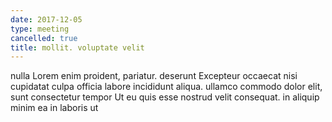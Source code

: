 ```yaml
---
date: 2017-12-05
type: meeting
cancelled: true
title: mollit. voluptate velit
---
```

nulla Lorem enim proident, pariatur. deserunt Excepteur occaecat nisi cupidatat culpa officia labore incididunt aliqua. ullamco commodo dolor elit, sunt consectetur tempor Ut eu quis esse nostrud velit consequat. in aliquip minim ea in laboris ut